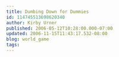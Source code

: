 ```yaml
---
title: Dumbing Down for Dummies
id: 114745513698620340
author: Kirby Urner
published: 2006-05-12T10:28:00.000-07:00
updated: 2006-11-15T11:43:17.532-08:00
blog: world_game
tags: 
---
```


